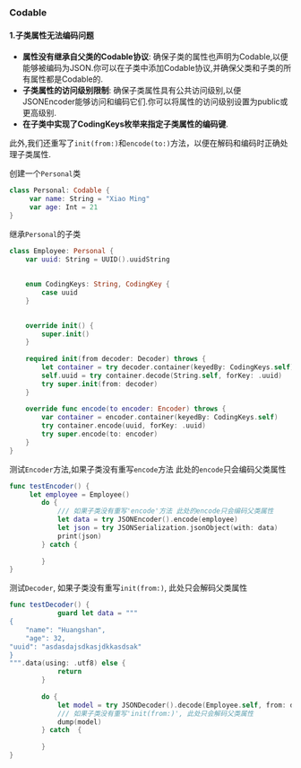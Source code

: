 ### Codable
#### 1.子类属性无法编码问题
* **属性没有继承自父类的Codable协议**: 确保子类的属性也声明为Codable,以便能够被编码为JSON.你可以在子类中添加Codable协议,并确保父类和子类的所有属性都是Codable的.
* **子类属性的访问级别限制**: 确保子类属性具有公共访问级别,以便JSONEncoder能够访问和编码它们.你可以将属性的访问级别设置为public或更高级别.
* **在子类中实现了CodingKeys枚举来指定子类属性的编码键**.

此外,我们还重写了`init(from:)`和`encode(to:)`方法，以便在解码和编码时正确处理子类属性.

创建一个`Personal`类
```Swift
class Personal: Codable {
     var name: String = "Xiao Ming"
     var age: Int = 21
}
```
继承`Personal`的子类
```Swift
class Employee: Personal {
    var uuid: String = UUID().uuidString
    
    
    enum CodingKeys: String, CodingKey {
        case uuid
    }

    
    override init() {
        super.init()
    }
    
    required init(from decoder: Decoder) throws {
        let container = try decoder.container(keyedBy: CodingKeys.self)
        self.uuid = try container.decode(String.self, forKey: .uuid)
        try super.init(from: decoder)
    }
    
    override func encode(to encoder: Encoder) throws {
        var container = encoder.container(keyedBy: CodingKeys.self)
        try container.encode(uuid, forKey: .uuid)
        try super.encode(to: encoder)
    }
}
```
测试`Encoder`方法,如果子类没有重写`encode`方法 此处的`encode`只会编码父类属性
```Swift
func testEncoder() {
     let employee = Employee()
        do {
            /// 如果子类没有重写'encode'方法 此处的encode只会编码父类属性
            let data = try JSONEncoder().encode(employee)
            let json = try JSONSerialization.jsonObject(with: data)
            print(json)
        } catch {
        
        }
}
```
测试`Decoder`, 如果子类没有重写`init(from:)`, 此处只会解码父类属性
```Swift
func testDecoder() {
            guard let data = """
{
    "name": "Huangshan",
    "age": 32,
"uuid": "asdasdajsdkasjdkkasdsak"
}
""".data(using: .utf8) else {
            return
        }
        
        do {
            let model = try JSONDecoder().decode(Employee.self, from: data)
            /// 如果子类没有重写'init(from:)', 此处只会解码父类属性
            dump(model)
        } catch  {
            
        }
}
```